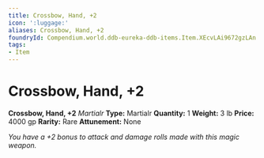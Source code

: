 ```yaml
---
title: Crossbow, Hand, +2
icon: ':luggage:'
aliases: Crossbow, Hand, +2
foundryId: Compendium.world.ddb-eureka-ddb-items.Item.XEcvLAi9672gzLAn
tags:
- Item
---
```


# Crossbow, Hand, +2

**Crossbow, Hand, +2**
_Martialr_
**Type:** Martialr
**Quantity:** 1
**Weight:** 3 lb
**Price:** 4000 gp
**Rarity:** Rare
**Attunement:** None

*You have a +2 bonus to attack and damage rolls made with this magic weapon.*
